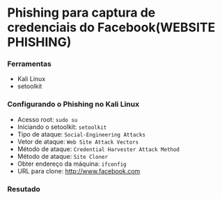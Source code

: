 # Phishing para captura de credenciais do Facebook(WEBSITE PHISHING)

### Ferramentas

- Kali Linux
- setoolkit

### Configurando o Phishing no Kali Linux

- Acesso root: ``` sudo su ```
- Iniciando o setoolkit: ``` setoolkit ```
- Tipo de ataque: ``` Social-Engineering Attacks ```
- Vetor de ataque: ``` Web Site Attack Vectors ```
- Método de ataque: ```Credential Harvester Attack Method ```
- Método de ataque: ``` Site Cloner ```
- Obter endereço da máquina: ``` ifconfig ```
- URL para clone: http://www.facebook.com

### Resutado

